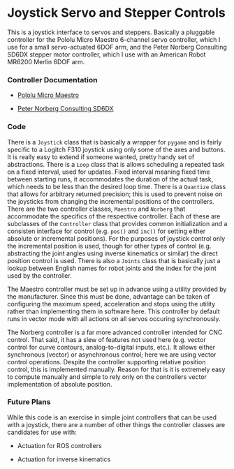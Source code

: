 # Joystick Servo and Stepper Controls

This is a joystick interface to servos and steppers.  Basically a pluggable
controller for the Pololu Micro Maestro 6-channel servo controller, which
I use for a small servo-actuated 6DOF arm, and the Peter Norberg Consulting 
SD6DX stepper motor controller, which I use with an American Robot MR6200
Merlin 6DOF arm. 



### Controller Documentation

  * [Pololu Micro Maestro](docs/maestro.pdf)

  * [Peter Norberg Consulting SD6DX](docs/norberg.pdf)



### Code

There is a `Joystick` class that is basically a wrapper for `pygame` and is 
fairly specific to a Logitch F310 joystick using only some of the axes and 
buttons.  It is really easy to extend if someone wanted, pretty handy 
set of abstractions.  There is a `Loop` class that is allows scheduling a 
repeated task on a fixed interval, used for updates.  Fixed interval meaning 
fixed time between starting runs, it accommodates the duration of the actual
task, which needs to be less than the desired loop time.  There is a 
`Quantize` class that allows for arbitrary returned precision; this is used
to prevent noise on the joysticks from changing the incremental positions
of the controllers.  There are the two controller classes, `Maestro` and 
`Norberg` that accommodate the specifics of the respective controller. Each 
of these are subclasses of the `Controller` class that provides common 
initialization and a consisten interface for control (e.g. `pos()` and 
`inc()` for setting either absolute or incremental positions).  For the 
purposes of joystick control  only the incremental position is used, though 
for other types of control (e.g. abstracting the joint angles using inverse 
kinematics or similar) the direct position control is used.  There is also
a `Joints` class that is basically just a lookup between English names for
robot joints and the index for the joint used by the controller.

The Maestro controller must be set up in advance using a utility provided
by the manufacturer.  Since this must be done, advantage can be taken of 
configuring the maximum speed, acceleration and stops using the utility 
rather than implementing them in software here. This controller by default 
runs in vector mode with all actions on all servos occuring synchronously.

The Norberg controller is a far more advanced controller intended for 
CNC control.  That said, it has a slew of features not used here (e.g. 
vector control for curve contours, analog-to-digital inputs, etc.).  It
allows either synchronous (vector) or asynchronous control; here we
are using vector control operations.  Despite the controller supporting
relative position control, this is implemented manually.  Reason for that
is it is extremely easy to compute manually and simple to rely only on the
controllers vector implementation of absolute position.



### Future Plans

While this code is an exercise in simple joint controllers that can be
used with a joystick, there are a number of other things the controller
classes are candidates for use with:

  * Actuation for ROS controllers

  * Actuation for inverse kinematics

